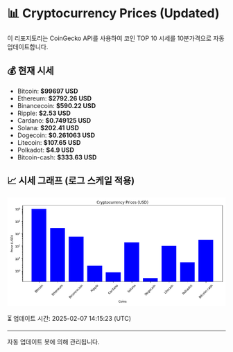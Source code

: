 
# 📊 Cryptocurrency Prices (Updated)

이 리포지토리는 CoinGecko API를 사용하여 코인 TOP 10 시세를 10분가격으로 자동 업데이트합니다.

## 💰 현재 시세
- Bitcoin: **$99697 USD**
- Ethereum: **$2792.26 USD**
- Binancecoin: **$590.22 USD**
- Ripple: **$2.53 USD**
- Cardano: **$0.749125 USD**
- Solana: **$202.41 USD**
- Dogecoin: **$0.261063 USD**
- Litecoin: **$107.65 USD**
- Polkadot: **$4.9 USD**
- Bitcoin-cash: **$333.63 USD**

## 📈 시세 그래프 (로그 스케일 적용)
![Crypto Prices](crypto_prices.png)

⏳ 업데이트 시간: 2025-02-07 14:15:23 (UTC)

---
자동 업데이트 봇에 의해 관리됩니다.
